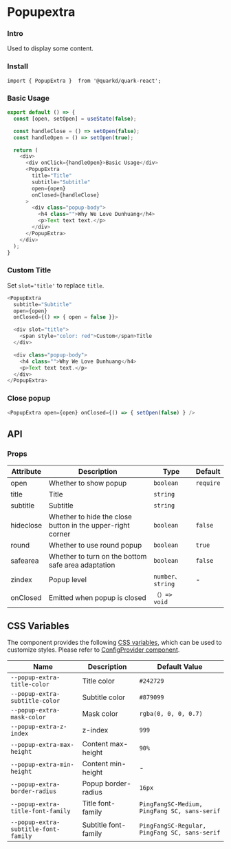 # Popupextra

### Intro

Used to display some content.

### Install

```tsx
import { PopupExtra }  from '@quarkd/quark-react';
```

### Basic Usage

```js
export default () => {
  const [open, setOpen] = useState(false);

  const handleClose = () => setOpen(false);
  const handleOpen = () => setOpen(true);

  return (
    <div>
      <div onClick={handleOpen}>Basic Usage</div>
      <PopupExtra
        title="Title"
        subtitle="Subtitle"
        open={open}
        onClosed={handleClose}
      >
        <div class="popup-body">
          <h4 class="">Why We Love Dunhuang</h4>
          <p>Text text text.</p>
        </div>
      </PopupExtra>
    </div>
  );
}
```

### Custom Title

Set `slot='title'` to replace `title`.

```js
<PopupExtra
  subtitle="Subtitle"
  open={open}
  onClosed={() => { open = false }}>

  <div slot="title">
    <span style="color: red">Custom</span>Title
  </div>

  <div class="popup-body">
    <h4 class="">Why We Love Dunhuang</h4>
    <p>Text text text.</p>
  </div>
</PopupExtra>
```

### Close popup

```js
<PopupExtra open={open} onClosed={() => { setOpen(false) } />
```

## API

### Props

| Attribute    | Description                      | Type      | Default          |
|--------------|----------------------------------|-----------|------------------|
| open         | Whether to show popup            | `boolean` | `require` |
| title        | Title                            | `string`  |
| subtitle     | Subtitle                         | `string`  |
| hideclose    | Whether to hide the close button in the upper-right corner | `boolean` | `false`|
| round        | Whether to use round popup       | `boolean` | `true` |
| safearea     | Whether to turn on the bottom safe area adaptation | `boolean` | `false`   |
| zindex       | Popup level                      | `number、string` | - |
| onClosed     | Emitted when popup is closed     | `（）=> void` |


## CSS Variables

The component provides the following [CSS variables](https://developer.mozilla.org/zh-CN/docs/Web/CSS/Using_CSS_custom_properties), which can be used to customize styles. Please refer to [ConfigProvider component](#/zh-CN/guide/theme).

| Name                     | Description                         | Default Value   |
| ------------------------ | ----------------------------------- | --------------- |
| `--popup-extra-title-color`    | Title color                   | `#242729` |
| `--popup-extra-subtitle-color` | Subtitle color                | `#879099` |
| `--popup-extra-mask-color`     | Mask color                    | `rgba(0, 0, 0, 0.7)` |
| `--popup-extra-z-index`        | z-index                       | `999` |
| `--popup-extra-max-height`     | Content max-height            | `90%`|
| `--popup-extra-min-height`     | Content min-height            | - |
| `--popup-extra-border-radius`  | Popup border-radius           | `16px`|
| `--popup-extra-title-font-family` | Title font-family          | `PingFangSC-Medium, PingFang SC, sans-serif` |
| `--popup-extra-subtitle-font-family` | Subtitle font-family    | `PingFangSC-Regular, PingFang SC, sans-serif`|
